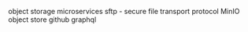 object storage microservices 
sftp - secure file transport protocol 
MinIO object store github
graphql 